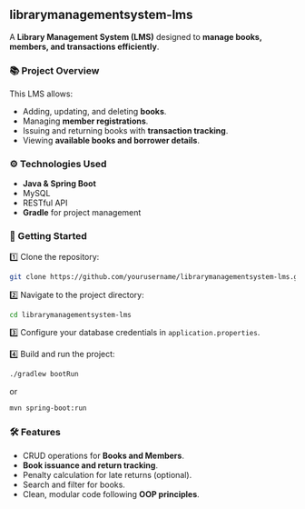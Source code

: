 ## librarymanagementsystem-lms

A **Library Management System (LMS)** designed to **manage books, members, and transactions efficiently**.

### 📚 Project Overview

This LMS allows:

* Adding, updating, and deleting **books**.
* Managing **member registrations**.
* Issuing and returning books with **transaction tracking**.
* Viewing **available books and borrower details**.

### ⚙️ Technologies Used

* **Java & Spring Boot** 
* MySQL
* RESTful API 
* **Gradle** for project management

### 🚀 Getting Started

1️⃣ Clone the repository:

```bash
git clone https://github.com/yourusername/librarymanagementsystem-lms.git
```

2️⃣ Navigate to the project directory:

```bash
cd librarymanagementsystem-lms
```

3️⃣ Configure your database credentials in `application.properties`.

4️⃣ Build and run the project:

```bash
./gradlew bootRun
```

or

```bash
mvn spring-boot:run
```

### 🛠️ Features

* CRUD operations for **Books and Members**.
* **Book issuance and return tracking**.
* Penalty calculation for late returns (optional).
* Search and filter for books.
* Clean, modular code following **OOP principles**.
